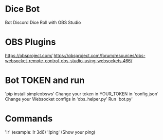 # Dice Bot
 Bot Discord Dice Roll with OBS Studio

# OBS Plugins
https://obsproject.com/
https://obsproject.com/forum/resources/obs-websocket-remote-control-obs-studio-using-websockets.466/

# Bot TOKEN and run
'pip install simpleobsws'
Change your token in YOUR_TOKEN in 'config.json'
Change your Websocket configs in 'obs_helper.py'
Run 'bot.py'

# Commands
'!r' (example: !r 3d6)
'!ping' (Show your ping)
